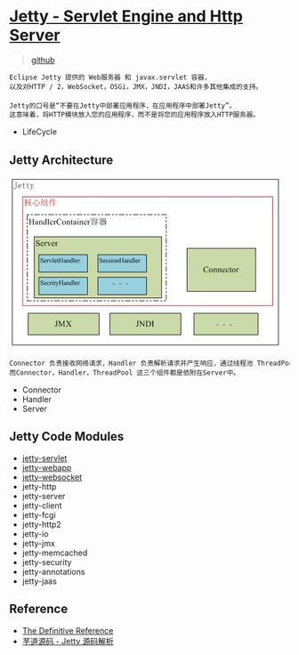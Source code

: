 # [Jetty -  Servlet Engine and Http Server](https://www.eclipse.org/jetty/) 
> [github](https://github.com/eclipse/jetty.project)
```md
Eclipse Jetty 提供的 Web服务器 和 javax.servlet 容器，
以及对HTTP / 2，WebSocket，OSGi，JMX，JNDI，JAAS和许多其他集成的支持。

Jetty的口号是“不要在Jetty中部署应用程序，在应用程序中部署Jetty”。
这意味着，将HTTP模块放入您的应用程序，而不是将您的应用程序放入HTTP服务器。
```

* LifeCycle

## Jetty Architecture
![](pic/jetty-arch.jpg)
```md
Connector 负责接收网络请求，Handler 负责解析请求并产生响应，通过线程池 ThreadPool 来执行任务，
而Connector，Handler，ThreadPool 这三个组件都是依附在Server中。
```
* Connector
* Handler
* Server

## Jetty Code Modules
* [jetty-servlet]()
* [jetty-webapp]()
* [jetty-websocket](jetty-websocket/README.md)
* jetty-http
* jetty-server
* jetty-client
* jetty-fcgi
* jetty-http2
* jetty-io
* jetty-jmx
* jetty-memcached
* jetty-security
* jetty-annotations
* jetty-jaas


## Reference
* [The Definitive Reference](https://www.eclipse.org/jetty/documentation/9.4.x/)
* [芋道源码 - Jetty 源码解析](http://www.iocoder.cn/Jetty/Jetty-collection/?vip)